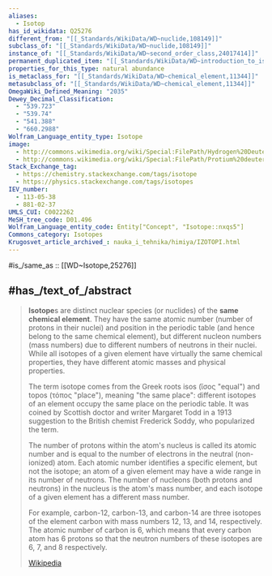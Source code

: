 ```yaml
---
aliases:
  - Isotop
has_id_wikidata: Q25276
different_from: "[[_Standards/WikiData/WD~nuclide,108149]]"
subclass_of: "[[_Standards/WikiData/WD~nuclide,108149]]"
instance_of: "[[_Standards/WikiData/WD~second_order_class,24017414]]"
permanent_duplicated_item: "[[_Standards/WikiData/WD~introduction_to_isotopes,113332700]]"
properties_for_this_type: natural abundance
is_metaclass_for: "[[_Standards/WikiData/WD~chemical_element,11344]]"
metasubclass_of: "[[_Standards/WikiData/WD~chemical_element,11344]]"
OmegaWiki_Defined_Meaning: "2035"
Dewey_Decimal_Classification:
  - "539.723"
  - "539.74"
  - "541.388"
  - "660.2988"
Wolfram_Language_entity_type: Isotope
image:
  - http://commons.wikimedia.org/wiki/Special:FilePath/Hydrogen%20Deuterium%20Tritium%20Nuclei%20Schmatic-de.svg
  - http://commons.wikimedia.org/wiki/Special:FilePath/Protium%20deuterium%20tritium.jpg
Stack_Exchange_tag:
  - https://chemistry.stackexchange.com/tags/isotope
  - https://physics.stackexchange.com/tags/isotopes
IEV_number:
  - 113-05-38
  - 881-02-37
UMLS_CUI: C0022262
MeSH_tree_code: D01.496
Wolfram_Language_entity_code: Entity["Concept", "Isotope::nxqs5"]
Commons_category: Isotopes
Krugosvet_article_archived_: nauka_i_tehnika/himiya/IZOTOPI.html
---
```


#is_/same_as :: [[WD~Isotope,25276]] 

## #has_/text_of_/abstract 

> **Isotope**s are distinct nuclear species (or nuclides) of the **same chemical element**. 
> They have the same atomic number (number of protons in their nuclei) 
> and position in the periodic table (and hence belong to the same chemical element), 
> but different nucleon numbers (mass numbers) 
> due to different numbers of neutrons in their nuclei. 
> While all isotopes of a given element have virtually the same chemical properties, 
> they have different atomic masses and physical properties.
>
> The term isotope comes from the Greek roots isos (ἴσος "equal") and topos (τόπος "place"), meaning "the same place": different isotopes of an element occupy the same place on the periodic table. It was coined by Scottish doctor and writer Margaret Todd in a 1913 suggestion to the British chemist Frederick Soddy, who popularized the term.
>
> The number of protons within the atom's nucleus is called its atomic number and is equal to the number of electrons in the neutral (non-ionized) atom. Each atomic number identifies a specific element, but not the isotope; an atom of a given element may have a wide range in its number of neutrons. The number of nucleons (both protons and neutrons) in the nucleus is the atom's mass number, and each isotope of a given element has a different mass number.
>
> For example, carbon-12, carbon-13, and carbon-14 are three isotopes of the element carbon with mass numbers 12, 13, and 14, respectively. The atomic number of carbon is 6, which means that every carbon atom has 6 protons so that the neutron numbers of these isotopes are 6, 7, and 8 respectively.
>
> [Wikipedia](https://en.wikipedia.org/wiki/Isotope) 

